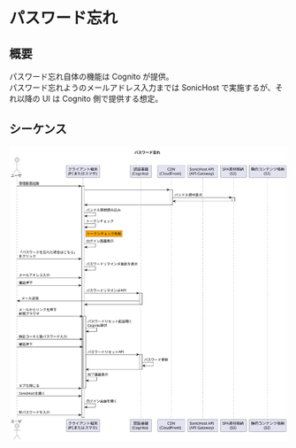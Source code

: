 # パスワード忘れ

## 概要

パスワード忘れ自体の機能は Cognito が提供。  
パスワード忘れようのメールアドレス入力までは SonicHost で実施するが、それ以降の UI は Cognito 側で提供する想定。

## シーケンス

![パスワード忘れ](./forgotPasswordFlow.svg)
